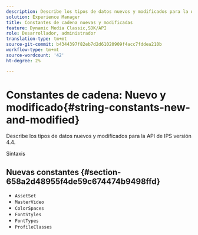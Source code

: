 ```yaml
---
description: Describe los tipos de datos nuevos y modificados para la API de IPS versión 4.4.
solution: Experience Manager
title: Constantes de cadena nuevas y modificadas
feature: Dynamic Media Classic,SDK/API
role: Desarrollador, administrador
translation-type: tm+mt
source-git-commit: b4344397f82eb7d2d61020909f4acc7fddea210b
workflow-type: tm+mt
source-wordcount: '42'
ht-degree: 2%

---
```


# Constantes de cadena: Nuevo y modificado{#string-constants-new-and-modified}

Describe los tipos de datos nuevos y modificados para la API de IPS versión 4.4.

Sintaxis

## Nuevas constantes {#section-658a2d48955f4de59c674474b9498ffd}

* `AssetSet`
* `MasterVideo`
* `ColorSpaces`
* `FontStyles`
* `FontTypes`
* `ProfileClasses`

<!--
Note: Can't tell from original docs if these are new or changes. Calling 'em new by default.
-->
